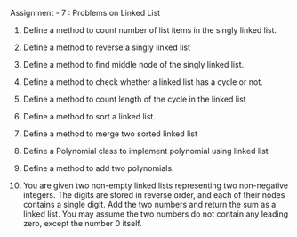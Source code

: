 Assignment - 7 : Problems on Linked List

1. Define a method to count number of list items in the singly linked list.

2. Define a method to reverse a singly linked list 

3. Define a method to find middle node of the singly linked list.

4. Define a method to check whether a linked list has a cycle or not.

5. Define a method to count length of the cycle in the linked list

6. Define a method to sort a linked list.

7. Define a method to merge two sorted linked list

8. Define a Polynomial class to implement polynomial using linked list

9. Define a method to add two polynomials.

10. You are given two non-empty linked lists representing two non-negative integers. The digits are stored in reverse order, and each of their nodes contains a single digit. Add the two numbers and return the sum as a linked list. You may assume the two numbers do not contain any leading zero, except the number 0 itself.
